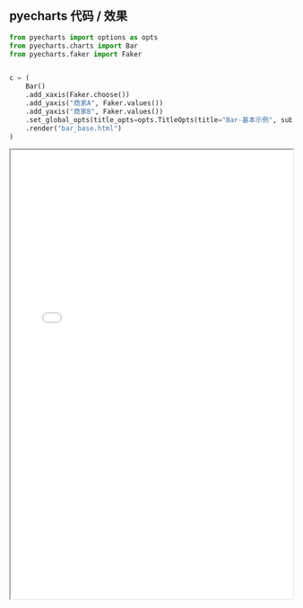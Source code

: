 ## pyecharts 代码 / 效果

```python
from pyecharts import options as opts
from pyecharts.charts import Bar
from pyecharts.faker import Faker


c = (
    Bar()
    .add_xaxis(Faker.choose())
    .add_yaxis("商家A", Faker.values())
    .add_yaxis("商家B", Faker.values())
    .set_global_opts(title_opts=opts.TitleOpts(title="Bar-基本示例", subtitle="我是副标题"))
    .render("bar_base.html")
)

```

<iframe width="100%" height="800px" src="Bar/bar_base.html"></iframe>
